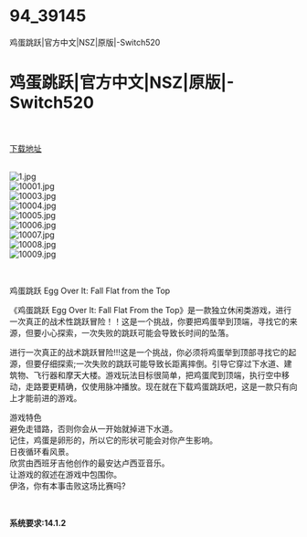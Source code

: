 # 94_39145
鸡蛋跳跃|官方中文|NSZ|原版|-Switch520
# 鸡蛋跳跃|官方中文|NSZ|原版|-Switch520
 <br/></br>
[下载地址](https://www.switch520.cc/article/39145 "下载地址")
<br/></br>

<p><img title="1.jpg" src="https://www.switch520.cc/muke_img/2022_07_25_287518fc9c809.jpg" alt="1.jpg"><br>
<img title="10001.jpg" src="https://www.switch520.cc/muke_img/2022_07_25_bee9469ed3936.jpg" alt="10001.jpg"><br>
<img title="10003.jpg" src="https://www.switch520.cc/muke_img/2022_07_25_d3081c8886f12.jpg" alt="10003.jpg"><br>
<img title="10004.jpg" src="https://www.switch520.cc/muke_img/2022_07_25_6a53c31983a11.jpg" alt="10004.jpg"><br>
<img title="10005.jpg" src="https://www.switch520.cc/muke_img/2022_07_25_462150dfcbb40.jpg" alt="10005.jpg"><br>
<img title="10006.jpg" src="https://www.switch520.cc/muke_img/2022_07_25_584a08bc587fc.jpg" alt="10006.jpg"><br>
<img title="10007.jpg" src="https://www.switch520.cc/muke_img/2022_07_25_c2feb3fb43481.jpg" alt="10007.jpg"><br>
<img title="10008.jpg" src="https://www.switch520.cc/muke_img/2022_07_25_290c852bdeb84.jpg" alt="10008.jpg"><br>
<img title="10009.jpg" src="https://www.switch520.cc/muke_img/2022_07_25_1e7958bf3362b.jpg" alt="10009.jpg"></p>
<p>&nbsp;</p>
<p>鸡蛋跳跃 Egg Over It: Fall Flat from the Top</p>
<p>《鸡蛋跳跃 Egg Over It: Fall Flat From the Top》是一款独立休闲类游戏，进行一次真正的战术性跳跃冒险！！这是一个挑战，你要把鸡蛋举到顶端，寻找它的来源，但要小心探索，一次失败的跳跃可能会导致长时间的坠落。</p>
<p>进行一次真正的战术跳跃冒险!!!这是一个挑战，你必须将鸡蛋举到顶部寻找它的起源，但要仔细探索;一次失败的跳跃可能导致长距离摔倒。引导它穿过下水道、建筑物、飞行器和摩天大楼。游戏玩法目标很简单，把鸡蛋爬到顶端，执行空中移动，走路要更精确，仅使用脉冲播放。现在就在下载鸡蛋跳跃吧，这是一款只有向上才能前进的游戏。</p>
<p>游戏特色<br>
避免走错路，否则你会从一开始就掉进下水道。<br>
记住，鸡蛋是卵形的，所以它的形状可能会对你产生影响。<br>
日夜循环看风景。<br>
欣赏由西班牙吉他创作的最安达卢西亚音乐。<br>
让游戏的叙述在游戏中包围你。<br>
伊洛，你有本事击败这场比赛吗?</p>
<p>&nbsp;</p>
<p><strong>系统要求:14.1.2</strong></p>


